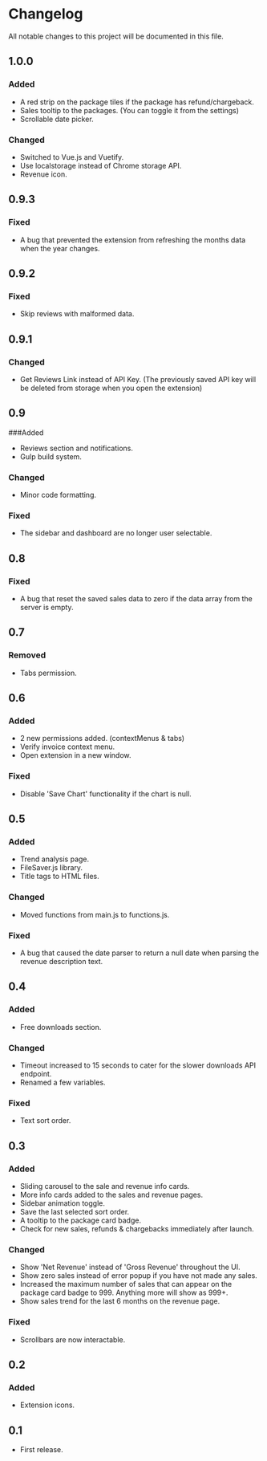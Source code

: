 # Changelog
All notable changes to this project will be documented in this file.

## 1.0.0
### Added
- A red strip on the package tiles if the package has refund/chargeback.
- Sales tooltip to the packages. (You can toggle it from the settings)
- Scrollable date picker.

### Changed
- Switched to Vue.js and Vuetify.
- Use localstorage instead of Chrome storage API.
- Revenue icon.

## 0.9.3
### Fixed
- A bug that prevented the extension from refreshing the months data when the year changes.


## 0.9.2
### Fixed
- Skip reviews with malformed data.

## 0.9.1
### Changed
- Get Reviews Link instead of API Key. (The previously saved API key will be deleted from storage when you open the extension)

## 0.9
###Added
- Reviews section and notifications.
- Gulp build system.

### Changed
- Minor code formatting.

### Fixed
- The sidebar and dashboard are no longer user selectable.

## 0.8
### Fixed
- A bug that reset the saved sales data to zero if the data array from the server is empty.

## 0.7
### Removed
- Tabs permission.

## 0.6
### Added
- 2 new permissions added. (contextMenus & tabs)
- Verify invoice context menu.
- Open extension in a new window.

### Fixed
- Disable 'Save Chart' functionality if the chart is null.

## 0.5
### Added
- Trend analysis page.
- FileSaver.js library.
- Title tags to HTML files.

### Changed
- Moved functions from main.js to functions.js.

### Fixed
- A bug that caused the date parser to return a null date when parsing the revenue description text.

## 0.4
### Added
- Free downloads section.

### Changed
- Timeout increased to 15 seconds to cater for the slower downloads API endpoint.
- Renamed a few variables.

### Fixed
- Text sort order.

## 0.3
### Added
- Sliding carousel to the sale and revenue info cards.
- More info cards added to the sales and revenue pages.
- Sidebar animation toggle.
- Save the last selected sort order.
- A tooltip to the package card badge.
- Check for new sales, refunds & chargebacks immediately after launch.

### Changed
- Show 'Net Revenue' instead of 'Gross Revenue' throughout the UI.
- Show zero sales instead of error popup if you have not made any sales.
- Increased the maximum number of sales that can appear on the package card badge to 999. Anything more will show as 999+.
- Show sales trend for the last 6 months on the revenue page.

### Fixed
- Scrollbars are now interactable.

## 0.2
### Added
- Extension icons.

## 0.1
- First release.















































